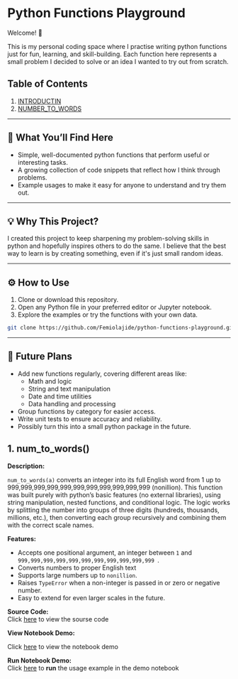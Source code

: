 # **Python Functions Playground**

Welcome! 👋  

This is my personal coding space where I practise writing python functions  just for fun, learning, and skill-building.  Each function here represents a small problem I decided to solve or an idea I wanted to try out from scratch.  

## **Table of Contents**
1. [INTRODUCTIN](#python-functions-playground)
2. [NUMBER_TO_WORDS](#1-num_to_words)
---

## 🧩 What You’ll Find Here

- Simple, well-documented python functions that perform useful or interesting tasks.  
- A growing collection of code snippets that reflect how I think through problems.  
- Example usages to make it easy for anyone to understand and try them out.  

---

## 💡 Why This Project?

I created this project to keep sharpening my problem-solving skills in python and hopefully inspires others to do the same. I believe that the best way to learn is by creating something, even if it's just small random ideas. 

---

## ⚙️ How to Use

1. Clone or download this repository.  
2. Open any Python file in your preferred editor or Jupyter notebook.  
3. Explore the examples or try the functions with your own data.  

```bash
git clone https://github.com/Femiolajide/python-functions-playground.git
```

---

## 🚀 Future Plans

- Add new functions regularly, covering different areas like:
  - Math and logic
  - String and text manipulation
  - Date and time utilities
  - Data handling and processing  
- Group functions by category for easier access.  
- Write unit tests to ensure accuracy and reliability.
- Possibly turn this into a small python package in the future.


## **1. num_to_words()**

**Description:**

`num_to_words(a)` converts an integer into its full English word  from 1 up to 999,999,999,999,999,999,999,999,999,999,999 (nonillion). This function was built purely with python’s basic features (no external libraries), using string manipulation, nested functions, and conditional logic. The logic works by splitting the number into groups of three digits (hundreds, thousands, millions, etc.), then converting each group recursively and combining them with the correct scale names.


**Features:**

- Accepts one positional argument, an integer between `1` and `999,999,999,999,999,999,999,999,999,999,999 `.
- Converts numbers to proper English text
- Supports large numbers up to `nonillion`.
- Raises `TypeError` when a non-integer is passed in or zero or negative number.
- Easy to extend for even larger scales in the future.


**Source Code:**  
Click [here](variety.py#L1-L302) to view the sourse code

**View Notebook Demo:**  

Click [here](https://github.com/Femiolajide/Python-Functions-Playground/blob/main/demo_notebook.ipynb) to view the notebook demo



**Run Notebook Demo:**  
Click [here](https://mybinder.org/v2/gh/Femiolajide/Python-Functions-Playground/HEAD?filepath=demo_notebook.ipynb
) to **run** the usage example in the demo notebook